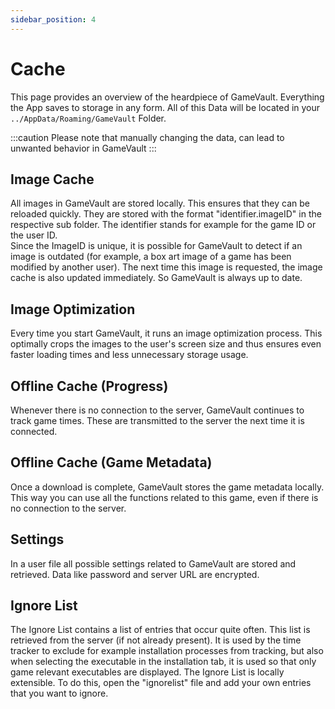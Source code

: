 ```yaml
---
sidebar_position: 4
---
```


# Cache

This page provides an overview of the heardpiece of GameVault. Everything the App saves to storage in any form. All of this Data will be located in your `../AppData/Roaming/GameVault` Folder.

:::caution
Please note that manually changing the data, can lead to unwanted behavior in GameVault
:::


## Image Cache

All images in GameVault are stored locally. This ensures that they can be reloaded quickly. They are stored with the format "identifier.imageID" in the respective sub folder. The identifier stands for example for the game ID or the user ID.  
Since the ImageID is unique, it is possible for GameVault to detect if an image is outdated (for example, a box art image of a game has been modified by another user). The next time this image is requested, the image cache is also updated immediately. So GameVault is always up to date.

## Image Optimization

Every time you start GameVault, it runs an image optimization process. This optimally crops the images to the user's screen size and thus ensures even faster loading times and less unnecessary storage usage.

## Offline Cache (Progress)

Whenever there is no connection to the server, GameVault continues to track game times. These are transmitted to the server the next time it is connected.

## Offline Cache (Game Metadata)

Once a download is complete, GameVault stores the game metadata locally. This way you can use all the functions related to this game, even if there is no connection to the server.

## Settings

In a user file all possible settings related to GameVault are stored and retrieved.
Data like password and server URL are encrypted.

## Ignore List

The Ignore List contains a list of entries that occur quite often. This list is retrieved from the server (if not already present). It is used by the time tracker to exclude for example installation processes from tracking, but also when selecting the executable in the installation tab, it is used so that only game relevant executables are displayed.
The Ignore List is locally extensible. To do this, open the "ignorelist" file and add your own entries that you want to ignore.